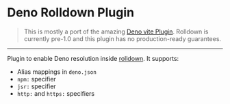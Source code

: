 # Deno Rolldown Plugin

> This is mostly a port of the amazing [Deno vite Plugin](https://github.com/denoland/deno-vite-plugin).
> Rolldown is currently pre-1.0 and this plugin has no production-ready guarantees.

---

Plugin to enable Deno resolution inside [rolldown](https://rolldown.rs/).
It supports:

- Alias mappings in `deno.json`
- `npm:` specifier
- `jsr:` specifier
- `http:` and `https:` specifiers
